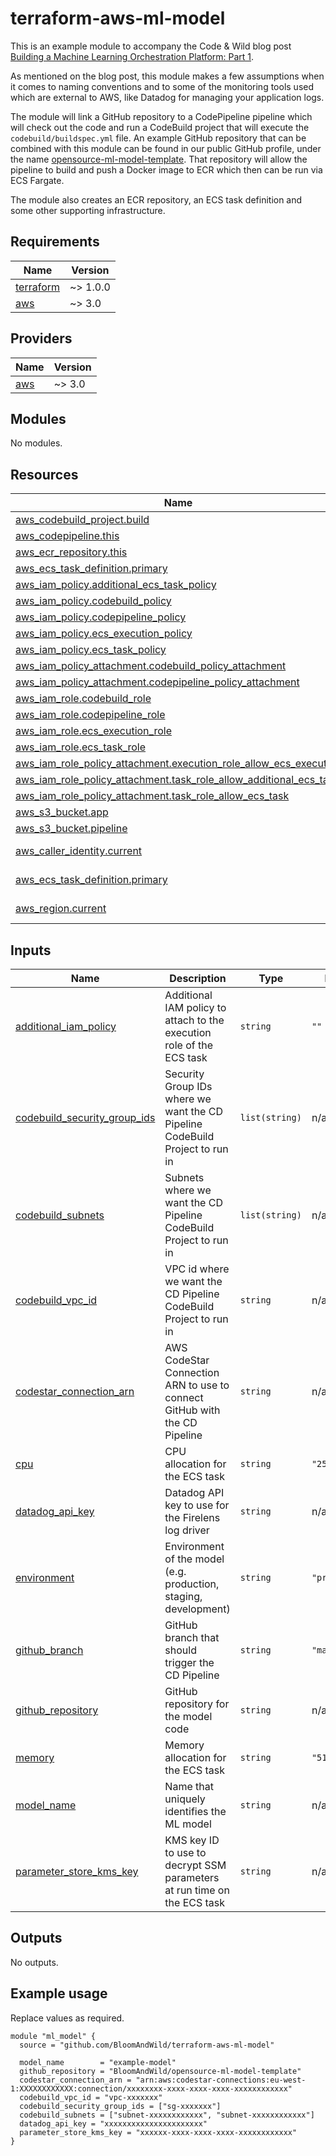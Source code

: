 # terraform-aws-ml-model

This is an example module to accompany the Code & Wild blog post [Building a Machine Learning Orchestration Platform: Part 1](https://www.bloomandwild.com).

As mentioned on the blog post, this module makes a few assumptions when it comes to naming conventions and to some of the monitoring tools used which are external to AWS, like Datadog for managing your application logs.

The module will link a GitHub repository to a CodePipeline pipeline which will check out the code and run a CodeBuild project that will execute the `codebuild/buildspec.yml` file. An example GitHub repository that can be combined with this module can be found in our public GitHub profile, under the name [opensource-ml-model-template](https://github.com/BloomAndWild/opensource-ml-model-template). That repository will allow the pipeline to build and push a Docker image to ECR which then can be run via ECS Fargate.

The module also creates an ECR repository, an ECS task definition and some other supporting infrastructure.

## Requirements

| Name | Version |
|------|---------|
| <a name="requirement_terraform"></a> [terraform](#requirement\_terraform) | ~> 1.0.0 |
| <a name="requirement_aws"></a> [aws](#requirement\_aws) | ~> 3.0 |

## Providers

| Name | Version |
|------|---------|
| <a name="provider_aws"></a> [aws](#provider\_aws) | ~> 3.0 |

## Modules

No modules.

## Resources

| Name | Type |
|------|------|
| [aws_codebuild_project.build](https://registry.terraform.io/providers/hashicorp/aws/latest/docs/resources/codebuild_project) | resource |
| [aws_codepipeline.this](https://registry.terraform.io/providers/hashicorp/aws/latest/docs/resources/codepipeline) | resource |
| [aws_ecr_repository.this](https://registry.terraform.io/providers/hashicorp/aws/latest/docs/resources/ecr_repository) | resource |
| [aws_ecs_task_definition.primary](https://registry.terraform.io/providers/hashicorp/aws/latest/docs/resources/ecs_task_definition) | resource |
| [aws_iam_policy.additional_ecs_task_policy](https://registry.terraform.io/providers/hashicorp/aws/latest/docs/resources/iam_policy) | resource |
| [aws_iam_policy.codebuild_policy](https://registry.terraform.io/providers/hashicorp/aws/latest/docs/resources/iam_policy) | resource |
| [aws_iam_policy.codepipeline_policy](https://registry.terraform.io/providers/hashicorp/aws/latest/docs/resources/iam_policy) | resource |
| [aws_iam_policy.ecs_execution_policy](https://registry.terraform.io/providers/hashicorp/aws/latest/docs/resources/iam_policy) | resource |
| [aws_iam_policy.ecs_task_policy](https://registry.terraform.io/providers/hashicorp/aws/latest/docs/resources/iam_policy) | resource |
| [aws_iam_policy_attachment.codebuild_policy_attachment](https://registry.terraform.io/providers/hashicorp/aws/latest/docs/resources/iam_policy_attachment) | resource |
| [aws_iam_policy_attachment.codepipeline_policy_attachment](https://registry.terraform.io/providers/hashicorp/aws/latest/docs/resources/iam_policy_attachment) | resource |
| [aws_iam_role.codebuild_role](https://registry.terraform.io/providers/hashicorp/aws/latest/docs/resources/iam_role) | resource |
| [aws_iam_role.codepipeline_role](https://registry.terraform.io/providers/hashicorp/aws/latest/docs/resources/iam_role) | resource |
| [aws_iam_role.ecs_execution_role](https://registry.terraform.io/providers/hashicorp/aws/latest/docs/resources/iam_role) | resource |
| [aws_iam_role.ecs_task_role](https://registry.terraform.io/providers/hashicorp/aws/latest/docs/resources/iam_role) | resource |
| [aws_iam_role_policy_attachment.execution_role_allow_ecs_execution](https://registry.terraform.io/providers/hashicorp/aws/latest/docs/resources/iam_role_policy_attachment) | resource |
| [aws_iam_role_policy_attachment.task_role_allow_additional_ecs_task](https://registry.terraform.io/providers/hashicorp/aws/latest/docs/resources/iam_role_policy_attachment) | resource |
| [aws_iam_role_policy_attachment.task_role_allow_ecs_task](https://registry.terraform.io/providers/hashicorp/aws/latest/docs/resources/iam_role_policy_attachment) | resource |
| [aws_s3_bucket.app](https://registry.terraform.io/providers/hashicorp/aws/latest/docs/resources/s3_bucket) | resource |
| [aws_s3_bucket.pipeline](https://registry.terraform.io/providers/hashicorp/aws/latest/docs/resources/s3_bucket) | resource |
| [aws_caller_identity.current](https://registry.terraform.io/providers/hashicorp/aws/latest/docs/data-sources/caller_identity) | data source |
| [aws_ecs_task_definition.primary](https://registry.terraform.io/providers/hashicorp/aws/latest/docs/data-sources/ecs_task_definition) | data source |
| [aws_region.current](https://registry.terraform.io/providers/hashicorp/aws/latest/docs/data-sources/region) | data source |

## Inputs

| Name | Description | Type | Default | Required |
|------|-------------|------|---------|:--------:|
| <a name="input_additional_iam_policy"></a> [additional\_iam\_policy](#input\_additional\_iam\_policy) | Additional IAM policy to attach to the execution role of the ECS task | `string` | `""` | no |
| <a name="input_codebuild_security_group_ids"></a> [codebuild\_security\_group\_ids](#input\_codebuild\_security\_group\_ids) | Security Group IDs where we want the CD Pipeline CodeBuild Project to run in | `list(string)` | n/a | yes |
| <a name="input_codebuild_subnets"></a> [codebuild\_subnets](#input\_codebuild\_subnets) | Subnets where we want the CD Pipeline CodeBuild Project to run in | `list(string)` | n/a | yes |
| <a name="input_codebuild_vpc_id"></a> [codebuild\_vpc\_id](#input\_codebuild\_vpc\_id) | VPC id where we want the CD Pipeline CodeBuild Project to run in | `string` | n/a | yes |
| <a name="input_codestar_connection_arn"></a> [codestar\_connection\_arn](#input\_codestar\_connection\_arn) | AWS CodeStar Connection ARN to use to connect GitHub with the CD Pipeline | `string` | n/a | yes |
| <a name="input_cpu"></a> [cpu](#input\_cpu) | CPU allocation for the ECS task | `string` | `"256"` | no |
| <a name="input_datadog_api_key"></a> [datadog\_api\_key](#input\_datadog\_api\_key) | Datadog API key to use for the Firelens log driver | `string` | n/a | yes |
| <a name="input_environment"></a> [environment](#input\_environment) | Environment of the model (e.g. production, staging, development) | `string` | `"production"` | no |
| <a name="input_github_branch"></a> [github\_branch](#input\_github\_branch) | GitHub branch that should trigger the CD Pipeline | `string` | `"main"` | no |
| <a name="input_github_repository"></a> [github\_repository](#input\_github\_repository) | GitHub repository for the model code | `string` | n/a | yes |
| <a name="input_memory"></a> [memory](#input\_memory) | Memory allocation for the ECS task | `string` | `"512"` | no |
| <a name="input_model_name"></a> [model\_name](#input\_model\_name) | Name that uniquely identifies the ML model | `string` | n/a | yes |
| <a name="input_parameter_store_kms_key"></a> [parameter\_store\_kms\_key](#input\_parameter\_store\_kms\_key) | KMS key ID to use to decrypt SSM parameters at run time on the ECS task | `string` | n/a | yes |

## Outputs

No outputs.

## Example usage

Replace values as required.

```hcl
module "ml_model" {
  source = "github.com/BloomAndWild/terraform-aws-ml-model"

  model_name        = "example-model"
  github_repository = "BloomAndWild/opensource-ml-model-template"
  codestar_connection_arn = "arn:aws:codestar-connections:eu-west-1:XXXXXXXXXXXX:connection/xxxxxxxx-xxxx-xxxx-xxxx-xxxxxxxxxxxx"
  codebuild_vpc_id = "vpc-xxxxxxx"
  codebuild_security_group_ids = ["sg-xxxxxxx"]
  codebuild_subnets = ["subnet-xxxxxxxxxxxx", "subnet-xxxxxxxxxxxx"]
  datadog_api_key = "xxxxxxxxxxxxxxxxxxxxxx"
  parameter_store_kms_key = "xxxxxx-xxxx-xxxx-xxxx-xxxxxxxxxxxx"
}

```
